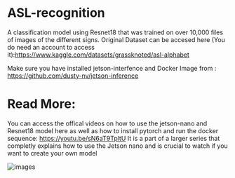 # ASL-recognition

A classification model using  Resnet18 that was trained on over 10,000 files of images of the different signs. Original Dataset can be accesed here (You do need an account to access it):https://www.kaggle.com/datasets/grassknoted/asl-alphabet  

Make sure you have installed jetson-interfence and Docker Image from : https://github.com/dusty-nv/jetson-inference

# Read More:
You can access the offical videos on how to use the jetson-nano and Resnet18 model here as well as how to install pytorch and run the docker sequence: https://youtu.be/sN6aT9TpltU 
It is a part of a larger series that completly explains how to use the Jetson nano and is crucial to watch if you want to create your own model


![images](https://github.com/ArjunDhavse/ASL-recognition/assets/169238921/bf93405f-ea8d-4fba-b702-082ed632271a)


